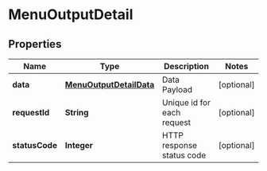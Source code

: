 

# MenuOutputDetail

## Properties

Name | Type | Description | Notes
------------ | ------------- | ------------- | -------------
**data** | [**MenuOutputDetailData**](MenuOutputDetailData.md) | Data Payload |  [optional]
**requestId** | **String** | Unique id for each request |  [optional]
**statusCode** | **Integer** | HTTP response status code |  [optional]




